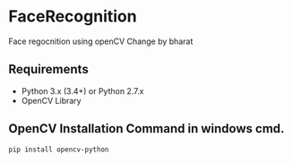 # FaceRecognition
Face regocnition using openCV
Change by bharat

## Requirements
- Python 3.x (3.4+) or Python 2.7.x 
- OpenCV Library
## OpenCV Installation Command in windows cmd.
```sh
pip install opencv-python

```
